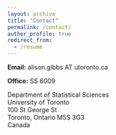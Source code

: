 ```yaml
---
layout: archive
title: "Contact"
permalink: /contact/
author_profile: true
redirect_from:
  - /resume
---
```


  


**Email:** alison.gibbs AT utoronto.ca

**Office:** SS 6009

Department of Statistical Sciences  
University of Toronto  
100 St George St  
Toronto, Ontario M5S 3G3  
Canada